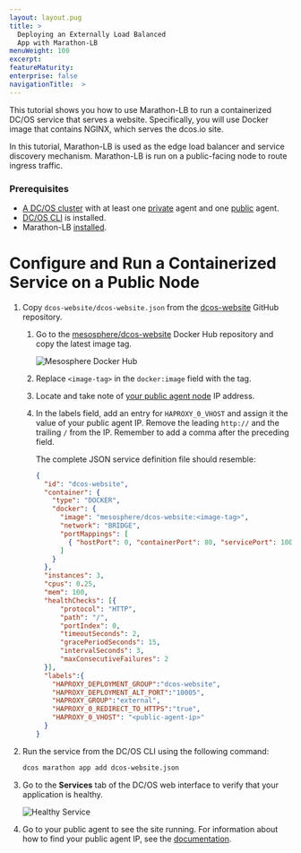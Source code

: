 ```yaml
---
layout: layout.pug
title: >
  Deploying an Externally Load Balanced
  App with Marathon-LB
menuWeight: 100
excerpt:
featureMaturity:
enterprise: false
navigationTitle:  >
---
```


<!-- This source repo for this topic is https://github.com/dcos/dcos-docs -->


This tutorial shows you how to use Marathon-LB to run a containerized DC/OS service that serves a website. Specifically, you will use Docker image that contains NGINX, which serves the dcos.io site.

In this tutorial, Marathon-LB is used as the edge load balancer and service discovery mechanism. Marathon-LB is run on a public-facing node to route ingress traffic. 

### Prerequisites
- [A DC/OS cluster](/docs/1.9/installing/oss/) with at least one [private](/docs/1.9/overview/concepts/#private) agent and one [public](/docs/1.9/overview/concepts/#public-agent-node) agent.
- [DC/OS CLI](/docs/1.9/cli/install/) is installed.
- Marathon-LB [installed](/docs/1.9/networking/marathon-lb/usage-ee/).

# Configure and Run a Containerized Service on a Public Node

1.  Copy `dcos-website/dcos-website.json` from the [dcos-website](https://github.com/dcos/dcos-website/blob/develop/dcos-website.json) GitHub repository.
 
    1.  Go to the [mesosphere/dcos-website](https://hub.docker.com/r/mesosphere/dcos-website/tags/) Docker Hub repository and copy the latest image tag.
    
        ![Mesosphere Docker Hub](/docs/1.9/img/dockerhub.png)
        
    1.  Replace `<image-tag>` in the `docker:image` field with the tag. 
        
    1.  Locate and take note of [your public agent node](/docs/1.9/administering-clusters/locate-public-agent/) IP address.
    
    1. In the labels field, add an entry for `HAPROXY_0_VHOST` and assign it the value of your public agent IP. Remove the leading `http://` and the trailing `/` from the IP. Remember to add a comma after the preceding field.

        The complete JSON service definition file should resemble:
        
        ```json
        {
          "id": "dcos-website",
          "container": {
            "type": "DOCKER",
            "docker": {
              "image": "mesosphere/dcos-website:<image-tag>",
              "network": "BRIDGE",
              "portMappings": [
                { "hostPort": 0, "containerPort": 80, "servicePort": 10004 }
              ]
            }
          },
          "instances": 3,
          "cpus": 0.25,
          "mem": 100,
          "healthChecks": [{
              "protocol": "HTTP",
              "path": "/",
              "portIndex": 0,
              "timeoutSeconds": 2,
              "gracePeriodSeconds": 15,
              "intervalSeconds": 3,
              "maxConsecutiveFailures": 2
          }],
          "labels":{
            "HAPROXY_DEPLOYMENT_GROUP":"dcos-website",
            "HAPROXY_DEPLOYMENT_ALT_PORT":"10005",
            "HAPROXY_GROUP":"external",
            "HAPROXY_0_REDIRECT_TO_HTTPS":"true",
            "HAPROXY_0_VHOST": "<public-agent-ip>"
          }
        }
        ```

1.  Run the service from the DC/OS CLI using the following command:
    
    ```bash
    dcos marathon app add dcos-website.json
    ```

1.  Go to the **Services** tab of the DC/OS web interface to verify that your application is healthy.

    ![Healthy Service](/docs/1.9/img/healthy-dcos-website.png)

1.  Go to your public agent to see the site running. For information about how to find your public agent IP, see the [documentation](/docs/1.9/administering-clusters/locate-public-agent/).

